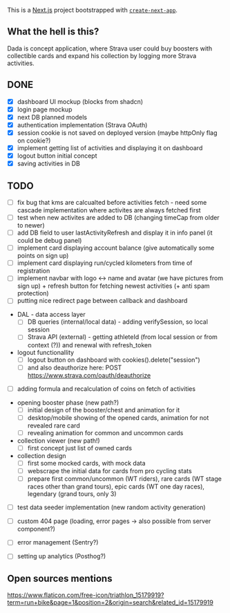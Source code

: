 This is a [Next.js](https://nextjs.org/) project bootstrapped with [`create-next-app`](https://github.com/vercel/next.js/tree/canary/packages/create-next-app).

## What the hell is this?
Dada is concept application, where Strava user could buy boosters with collectible cards and expand his collection by logging more Strava activities. 

## DONE

- [x] dashboard UI mockup (blocks from shadcn)
- [x] login page mockup
- [x] next DB planned models
- [x] authentication implementation (Strava OAuth)
- [x] session cookie is not saved on deployed version (maybe httpOnly flag on cookie?)
- [x] implement getting list of activities and displaying it on dashboard
- [x] logout button initial concept
- [x] saving activities in DB

## TODO

- [ ] fix bug that kms are calcualted before activities fetch - need some cascade implementation where activites are always fetched first
- [ ] test when new activites are added to DB (changing timeCap from older to newer)
- [ ] add DB field to user lastActivityRefresh and display it in info panel (it could be debug panel)
- [ ] implement card displaying account balance (give automatically some points on sign up)
- [ ] implement card displaying run/cycled kilometers from time of registration
- [ ] implement navbar with logo <-> name and avatar (we have pictures from sign up) + refresh button for fetching newest activities (+ anti spam protection)
- [ ] putting nice redirect page between callback and dashboard
- DAL - data access layer
  - [ ] DB queries (internal/local data) - adding verifySession, so local session
  - [ ] Strava API (external) - getting athleteId (from local session or from context (?)) and renewal with refresh_token
- logout functionallity
  - [ ] logout button on dashboard with cookies().delete("session")
  - [ ] and also deauthorize here: POST https://www.strava.com/oauth/deauthorize
- [ ] adding formula and recalculation of coins on fetch of activities
- opening booster phase (new path?)
  - [ ] initial design of the booster/chest and animation for it
  - [ ] desktop/mobile showing of the opened cards, animation for not revealed rare card
  - [ ] revealing animation for common and uncommon cards
- collection viewer (new path!)
  - [ ] first concept just list of owned cards
- collection design
  - [ ] first some mocked cards, with mock data 
  - [ ] webscrape the initial data for cards from pro cycling stats
  - [ ] prepare first common/uncommon (WT riders), rare cards (WT stage races other than grand tours), epic cards (WT one day races), legendary (grand tours, only 3)
- [ ] test data seeder implementation (new random activity generation)
- [ ] custom 404 page (loading, error pages -> also possible from server component?)
- [ ] error management (Sentry?)
- [ ] setting up analytics (Posthog?)
 

## Open sources mentions
https://www.flaticon.com/free-icon/triathlon_15179919?term=run+bike&page=1&position=2&origin=search&related_id=15179919
